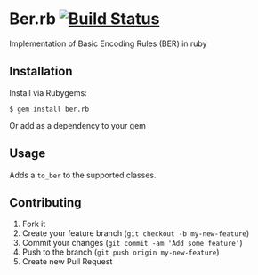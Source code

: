 # Ber.rb [![Build Status](https://travis-ci.org/Arcath/BER.png?branch=master)](https://travis-ci.org/Arcath/BER)

Implementation of Basic Encoding Rules (BER) in ruby

## Installation

Install via Rubygems:

    $ gem install ber.rb
	
Or add as a dependency to your gem 

## Usage

Adds a `to_ber` to the supported classes.

## Contributing

1. Fork it
2. Create your feature branch (`git checkout -b my-new-feature`)
3. Commit your changes (`git commit -am 'Add some feature'`)
4. Push to the branch (`git push origin my-new-feature`)
5. Create new Pull Request
